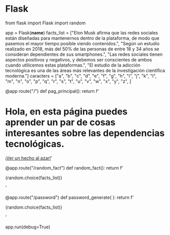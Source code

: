 # Flask
from flask import Flask
import random

app = Flask(__name__)
facts_list = ["Elon Musk afirma que las redes sociales están diseñadas para mantenernos dentro de la plataforma, de modo que pasemos el mayor tiempo posible viendo contenidos.", 
            "Según un estudio realizado en 2018, más del 50% de las personas de entre 18 y 34 años se consideran dependientes de sus smartphones.", 
            "Las redes sociales tienen aspectos positivos y negativos, y debemos ser conscientes de ambos cuando utilicemos estas plataformas.", 
            "El estudio de la adicción tecnológica es una de las áreas más relevantes de la investigación científica moderna."]
caracters = ["a", "b", "c", "d", "e", "f", "g", "h", "i", "j", "k", "l", "m", "n", "o", "p", "q", "r", "s", "t", "u", "v", "w", "x", "y", "z", ]


@app route("/")
def pag_principal():
    return f'<h1>Hola, en esta página puedes aprender un par de cosas interesantes sobre las dependencias tecnológicas.</h1><a href="/random_fact">¡Ver un hecho al azar!</a>'

@app.route("/random_fact")
def random_fact():
    return f'<p>{random.choice(facts_list)}</p>'

@app.route("/password")
def password_generate( ):
    return f'<p>{random.choice(facts_list)}</p>'

app.run(debug=True)

